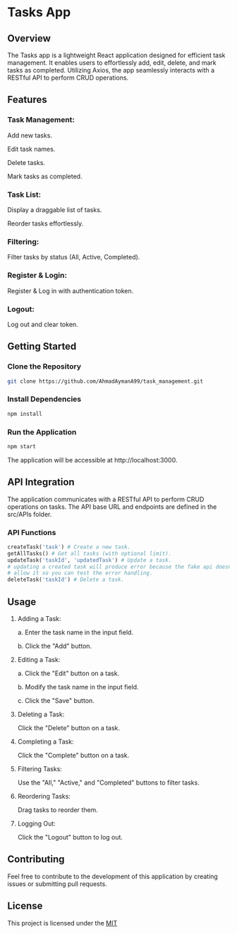 # Tasks App

## Overview

The Tasks app is a lightweight React application designed for efficient task management. It enables users to effortlessly add, edit, delete, and mark tasks as completed. Utilizing Axios, the app seamlessly interacts with a RESTful API to perform CRUD operations.

## Features

### Task Management:

Add new tasks.

Edit task names.

Delete tasks.

Mark tasks as completed.

### Task List:

Display a draggable list of tasks.

Reorder tasks effortlessly.

### Filtering:

Filter tasks by status (All, Active, Completed).


### Register & Login:

Register & Log in with authentication token.

### Logout:

Log out and clear token.

## Getting Started
### Clone the Repository
```bash
git clone https://github.com/AhmadAymanA99/task_management.git
```
### Install Dependencies
```bash
npm install
```
### Run the Application
```bash
npm start
```
The application will be accessible at http://localhost:3000.


## API Integration
The application communicates with a RESTful API to perform CRUD operations on tasks. The API base URL and endpoints are defined in the src/APIs folder.

### API Functions
```python
createTask('task') # Create a new task.
getAllTasks() # Get all tasks (with optional limit).
updateTask('taskId', 'updatedTask') # Update a task. 
# updating a created task will produce error because the fake api doesn't 
# allow it so you can test the error handling.
deleteTask('taskId') # Delete a task.
```
## Usage
1. Adding a Task:

      a. Enter the task name in the input field.

      b. Click the "Add" button.
2. Editing a Task:

     a. Click the "Edit" button on a task.

     b. Modify the task name in the input field.

     c. Click the "Save" button.
3. Deleting a Task:

      Click the "Delete" button on a task.

4. Completing a Task:

      Click the "Complete" button on a task.
5. Filtering Tasks:

      Use the "All," "Active," and "Completed" buttons to filter tasks.
6. Reordering Tasks:

      Drag tasks to reorder them.
7. Logging Out:

      Click the "Logout" button to log out.
## Contributing

Feel free to contribute to the development of this application by creating issues or submitting pull requests.

## License

This project is licensed under the [MIT](https://choosealicense.com/licenses/mit/)